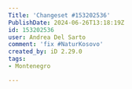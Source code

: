 ```yaml
---
Title: 'Changeset #153202536'
PublishDate: 2024-06-26T13:18:19Z
id: 153202536
user: Andrea Del Sarto
comment: 'fix #NaturKosovo'
created_by: iD 2.29.0
tags:
- Montenegro

---
```

